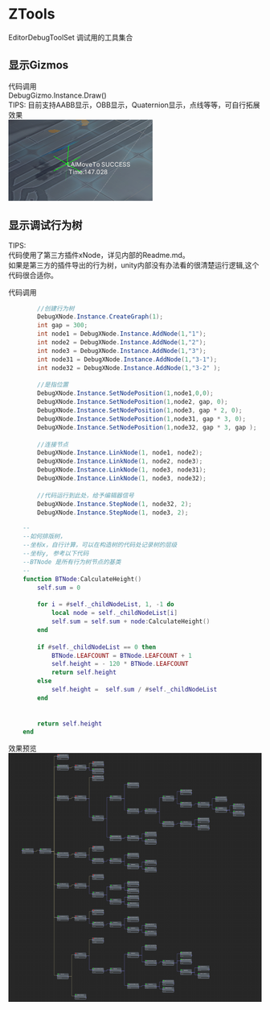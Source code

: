 # ZTools
EditorDebugToolSet
调试用的工具集合  
## 显示Gizmos
代码调用  
DebugGizmo.Instance.Draw()  
TIPS: 目前支持AABB显示，OBB显示，Quaternion显示，点线等等，可自行拓展  
效果  
![](Doc~/gizmo.png)  
## 显示调试行为树  
TIPS:  
代码使用了第三方插件xNode，详见内部的Readme.md。  
如果是第三方的插件导出的行为树，unity内部没有办法看的很清楚运行逻辑,这个代码很合适你。

代码调用  
```csharp
        //创建行为树
        DebugXNode.Instance.CreateGraph(1);
        int gap = 300;
        int node1 = DebugXNode.Instance.AddNode(1,"1");
        int node2 = DebugXNode.Instance.AddNode(1,"2");
        int node3 = DebugXNode.Instance.AddNode(1,"3");
        int node31 = DebugXNode.Instance.AddNode(1,"3-1");
        int node32 = DebugXNode.Instance.AddNode(1,"3-2" );

        //是指位置
        DebugXNode.Instance.SetNodePosition(1,node1,0,0);
        DebugXNode.Instance.SetNodePosition(1,node2, gap, 0);
        DebugXNode.Instance.SetNodePosition(1,node3, gap * 2, 0);
        DebugXNode.Instance.SetNodePosition(1,node31, gap * 3, 0);
        DebugXNode.Instance.SetNodePosition(1,node32, gap * 3, gap );
        
        //连接节点
        DebugXNode.Instance.LinkNode(1, node1, node2);
        DebugXNode.Instance.LinkNode(1, node2, node3);
        DebugXNode.Instance.LinkNode(1, node3, node31);
        DebugXNode.Instance.LinkNode(1, node3, node32);
        
        //代码运行到此处，给予编辑器信号
        DebugXNode.Instance.StepNode(1, node32, 2);
        DebugXNode.Instance.StepNode(1, node3, 2);
```

```lua
    --
    --如何排版树，
    --坐标x，自行计算，可以在构造树的代码处记录树的层级
    --坐标y, 参考以下代码
    --BTNode 是所有行为树节点的基类
    --
    function BTNode:CalculateHeight()
        self.sum = 0
        
        for i = #self._childNodeList, 1, -1 do
            local node = self._childNodeList[i]
            self.sum = self.sum + node:CalculateHeight()
        end
        
        if #self._childNodeList == 0 then
            BTNode.LEAFCOUNT = BTNode.LEAFCOUNT + 1
            self.height = - 120 * BTNode.LEAFCOUNT
            return self.height 
        else
            self.height =  self.sum / #self._childNodeList
        end
        
    
        return self.height
    end
```  
效果预览  
![](Doc~/tree.png)  